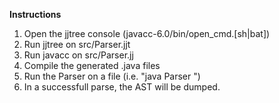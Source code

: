 **Instructions**

1. Open the jjtree console (javacc-6.0/bin/open_cmd.[sh|bat])
2. Run jjtree on src/Parser.jjt
3. Run javacc on src/Parser.jj
4. Compile the generated .java files
5. Run the Parser on a file (i.e. "java Parser <file-path>")
6. In a successfull parse, the AST will be dumped.